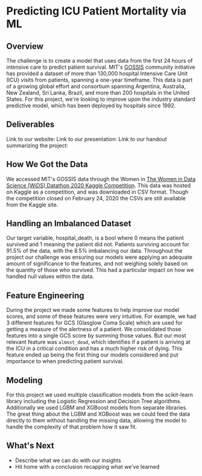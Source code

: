 # Predicting ICU Patient Mortality via ML

## Overview
The challenge is to create a model that uses data from the first 24 hours of intensive care to predict patient survival. MIT's [GOSSIS](https://gossis.mit.edu/) community initiative has provided a dataset of more than 130,000 hospital Intensive Care Unit (ICU) visits from patients, spanning a one-year timeframe. This data is part of a growing global effort and consortium spanning Argentina, Australia, New Zealand, Sri Lanka, Brazil, and more than 200 hospitals in the United States.
For this project, we're looking to improve upon the industry standard predictive model, which has been deployed by hospitals since 1992.

## Deliverables
Link to our website:
Link to our presentation:
Link to our handout summarizing the project:

## How We Got the Data
We accessed MIT's GOSSIS data through the Women in [The Women in Data Science (WiDS) Datathon 2020 Kaggle Competition](https://www.kaggle.com/c/widsdatathon2020/overview). This data was hosted on Kaggle as a competition, and was downloaded in CSV format. Though the competition closed on February 24, 2020 the CSVs are still available from the Kaggle site. 

## Handling an Imbalanced Dataset
Our target variable, hospital_death, is a bool where 0 means the patient survived and 1 meaning the patient did not. Patients surviving account for 91.5% of the data, with the 8.5% imbalancing our data. Throughout the project our challenge was ensuring our models were applying an adequate amount of significance to the features, and not weighing solely based on the quantity of those who survived. This had a particular impact on how we handled null values within the data.

## Feature Engineering
During the project we made some features to help improve our model scores, and some of these features were very intuitive. For example, we had 3 different features for GCS (Glasglow Coma Scale) which are used for getting a measure of the alertness of a patient. We consolidated those features into a single GCS score by summing those values. But our most relevant feature was `almost_dead`, which identifies if a patient is arriving at the ICU in a critical condition and has a much higher risk of dying. This feature ended up being the first thing our models considered and put importance to when predicting patient survival.

## Modeling
For this project we used multiple classification models from the scikit-learn library including the Logistic Regression and Decision Tree algorithms. Additionally we used LGBM and XGBoost models from separate libraries. The great thing about the LGBM and XGBoost was we could feed the data directly to them without handling the missing data, allowing the model to handle the complexity of that problem how it saw fit. 

## What's Next
* Describe what we can do with our insights
* Hit home with a conclusion recapping what we've learned